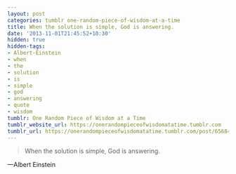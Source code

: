 ```yaml
---
layout: post
categories: tumblr one-random-piece-of-wisdom-at-a-time
title: When the solution is simple, God is answering.
date: '2013-11-01T21:45:52+10:30'
hidden: true
hidden-tags:
- Albert-Einstein
- when
- the
- solution
- is
- simple
- god
- answering
- quote
- wisdom
tumblr: One Random Piece of Wisdom at a Time
tumblr_website_url: https://onerandompieceofwisdomatatime.tumblr.com
tumblr_url: https://onerandompieceofwisdomatatime.tumblr.com/post/65684364165/when-the-solution-is-simple-god-is-answering
---
```

> When the solution is simple, God is answering.

—Albert Einstein
